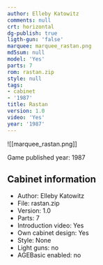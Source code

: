 ```yaml
---
author: Elleby Katowitz
comments: null
crt: horizontal
dg-publish: true
ligth-gun: 'false'
marquee: marquee_rastan.png
md5sum: null
model: 'Yes'
parts: 7
rom: rastan.zip
style: null
tags:
- cabinet
- '1987'
title: Rastan
version: 1.0
video: 'Yes'
year: '1987'
---
```


![[marquee_rastan.png]]

Game published year: 1987

## Cabinet information

- Author: Elleby Katowitz
- File: rastan.zip
- Version: 1.0
- Parts: 7
- Introduction video: Yes
- Own cabinet design: Yes
- Style: None
- Light guns: no
- AGEBasic enabled: no

